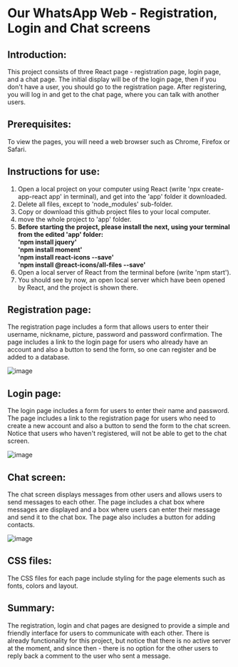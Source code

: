 # Our WhatsApp Web - Registration, Login and Chat screens
  
## Introduction:
This project consists of three React page - registration page, login page, and a chat page. 
The initial display will be of the login page, then if you don't have a user, you should go to the 
registration page. After registering, you will log in and get to the chat page, where you can talk 
with another users.

## Prerequisites:
To view the pages, you will need a web browser such as Chrome, Firefox or Safari.

## Instructions for use:
1. Open a local project on your computer using React (write 'npx create-app-react app' in terminal), and get into the 'app' folder it downloaded.  
2. Delete all files, except to 'node_modules' sub-folder.  
3. Copy or download this github project files to your local computer.  
4. move the whole project to 'app' folder.  
5. <b>Before starting the project, please install the next, using your terminal from the edited 'app' folder:  
  'npm install jquery'  
  'npm install moment'  
  'npm install react-icons --save'  
  'npm install @react-icons/all-files --save'</b> 
6. Open a local server of React from the terminal before (write 'npm start').    
7. You should see by now, an open local server which have been opened by React, and the project is shown there.  

## Registration page:
The registration page includes a form that allows users to enter their username, nickname, picture, password and password confirmation. The page includes a link to the login page for users who already have an account and also a button to send the form, so one can register and be added to a database.
  
![image](https://github.com/shir677/Ex1b/assets/83518959/7144a163-f33a-4d59-9309-6f87a76b0dde)
  
## Login page:
The login page includes a form for users to enter their name and password. The page includes a link to the registration page for users who need to create a new account and also a button to send the form to the chat screen.
Notice that users who haven't registered, will not be able to get to the chat screen.
  
![image](https://github.com/shir677/Ex1b/assets/83518959/26da3810-7f4c-40e2-9675-e15d10f3ab5b)
  
## Chat screen:
The chat screen displays messages from other users and allows users to send messages to each other. The page includes a chat box where messages are displayed and a box where users can enter their message and send it to the chat box. The page also includes a button for adding contacts.  
  
![image](https://github.com/shir677/Ex1b/assets/83518959/9b557ef5-a4dc-424e-a88d-de1794c388d8)
   
## CSS files:
The CSS files for each page include styling for the page elements such as fonts, colors and layout.

## Summary:
The registration, login and chat pages are designed to provide a simple and friendly interface for users to communicate with each other. There is already functionality for this project, but notice that there is no active server at the moment, and since then - there is no option for the other users to reply back a comment to the user who sent a message.

